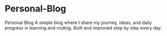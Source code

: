 # Personal-Blog
Personal Blog A simple blog where I share my journey, ideas, and daily progress in learning and coding. Built and improved step by step every day.
